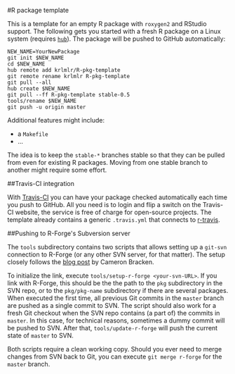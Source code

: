 #R package template

This is a template for an empty R package with `roxygen2` and RStudio support.
The following gets you started with a fresh R package on a Linux system
(requires [`hub`](http://defunkt.io/hub/)).
The package will be pushed to GitHub automatically:

    NEW_NAME=YourNewPackage
    git init $NEW_NAME
    cd $NEW_NAME
    hub remote add krlmlr/R-pkg-template
    git remote rename krlmlr R-pkg-template
    git pull --all
    hub create $NEW_NAME
    git pull --ff R-pkg-template stable-0.5
    tools/rename $NEW_NAME
    git push -u origin master

Additional features might include:

- a `Makefile`
- ...

The idea is to keep the `stable-*` branches stable so that they can be pulled
from even for existing R packages. Moving from one stable branch to another
might require some effort.


##Travis-CI integration

With [Travis-CI](https://travis-ci.org/) you can have your package checked
automatically each time you push to GitHub. All you need is to login and
flip a switch on the Travis-CI website,
the service is free of charge for open-source projects.
The template already contains a generic `.travis.yml` that connects to
[r-travis](https://github.com/craigcitro/r-travis).


##Pushing to R-Forge's Subversion server

The `tools` subdirectory contains two scripts that allows setting up a `git-svn`
connection to R-Forge (or any other SVN server, for that matter). The setup
closely follows the [blog post](http://cameron.bracken.bz/git-with-r-forge)
by Cameron Bracken.

To initialize the link, execute `tools/setup-r-forge <your-svn-URL>`. If you
link with R-Forge, this should be the the path to the `pkg` subdirectory in the
SVN repo, or to the `pkg/pkg-name` subdirectory if there are several packages.
When executed the first time, all previous Git commits in the `master` branch
are pushed as a single
commit to SVN. The script should also work for a fresh Git checkout when
the SVN repo contains (a part of) the commits in `master`. In this case,
for technical reasons, sometimes a dummy commit will be pushed to SVN.
After that, `tools/update-r-forge` will push the current state of `master` to
SVN.

Both scripts require a clean working copy. Should you ever need to merge changes
from SVN back to Git, you can execute `git merge r-forge` for the
`master` branch.
